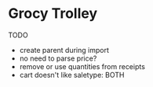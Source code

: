 # Grocy Trolley

TODO

- create parent during import
- no need to parse price?
- remove or use quantities from receipts
- cart doesn't like saletype: BOTH
